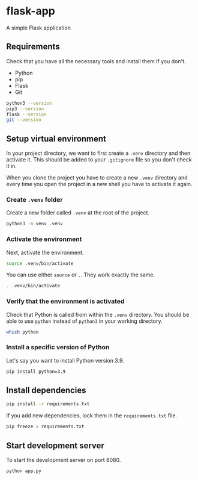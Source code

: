 # flask-app

A simple Flask application

## Requirements

Check that you have all the necessary tools and install them if you don't.

- Python
- pip
- Flask
- Git

```sh
python3 --version
pip3 --version
flask --version
git --version
```

## Setup virtual environment

In your project directory, we want to first create a `.venv` directory and then activate it. This should be added to your `.gitignore` file so you don't check it in.

When you clone the project you have to create a new `.venv` directory and every time you open the project in a new shell you have to activate it again.

### Create `.venv` folder

Create a new folder called `.venv` at the root of the project.

```sh
python3 -m venv .venv
```

### Activate the environment

Next, activate the environment.

```sh
source .venv/bin/activate
```

You can use either `source` or `.`. They work exactly the same.

```sh
. .venv/bin/activate
```

### Verify that the environment is activated

Check that Python is called from within the `.venv` directory. You should be able to use `python` instead of `python3` in your working directory.

```sh
which python
```

### Install a specific version of Python

Let's say you want to install Python version 3.9.

```sh
pip install python=3.9
```

## Install dependencies

```sh
pip install -r requirements.txt
```

If you add new dependencies, lock them in the `requirements.txt` file.

```sh
pip freeze > requirements.txt
```

## Start development server

To start the development server on port 8080.

```sh
python app.py
```
